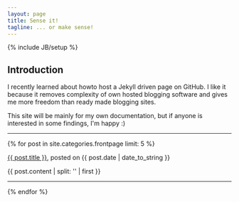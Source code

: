 ```yaml
---
layout: page
title: Sense it!
tagline: ... or make sense!
---
```

{% include JB/setup %}

## Introduction
I recently learned about howto host a Jekyll driven page on GitHub. I like it because it removes complexity of own hosted blogging software and gives me more freedom than ready made blogging sites.

This site will be mainly for my own documentation, but if anyone is interested in some findings, I'm happy :)

---

{% for post in site.categories.frontpage  limit: 5  %}
  <p><a href='{{ post.url }}'>{{ post.title }}</a>, posted on {{ post.date | date_to_string }}</p>
   {{ post.content | split: '<!-- more -->' | first }}
   <hr/>
{% endfor %}
